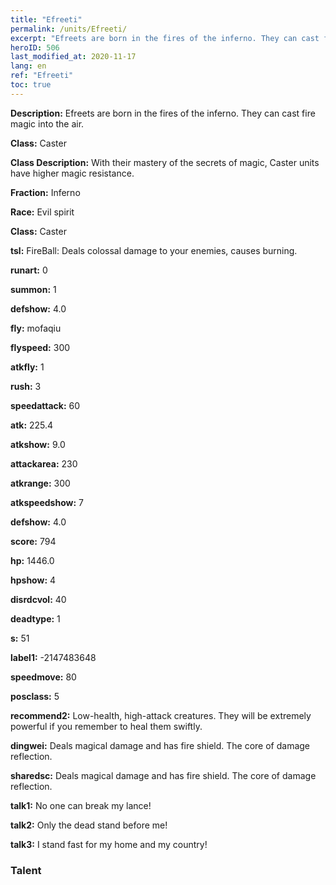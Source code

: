 ```yaml
---
title: "Efreeti"
permalink: /units/Efreeti/
excerpt: "Efreets are born in the fires of the inferno. They can cast fire magic into the air."
heroID: 506
last_modified_at: 2020-11-17
lang: en
ref: "Efreeti"
toc: true
---
```

 **Description:** Efreets are born in the fires of the inferno. They can cast fire magic into the air.

 **Class:** Caster

 **Class Description:** With their mastery of the secrets of magic, Caster units have higher magic resistance.

 **Fraction:** Inferno

 **Race:** Evil spirit

 **Class:** Caster

 **tsl:** FireBall: Deals colossal damage to your enemies, causes burning.

 **runart:** 0

 **summon:** 1

 **defshow:** 4.0

 **fly:** mofaqiu

 **flyspeed:** 300

 **atkfly:** 1

 **rush:** 3

 **speedattack:** 60

 **atk:** 225.4

 **atkshow:** 9.0

 **attackarea:** 230

 **atkrange:** 300

 **atkspeedshow:** 7

 **defshow:** 4.0

 **score:** 794

 **hp:** 1446.0

 **hpshow:** 4

 **disrdcvol:** 40

 **deadtype:** 1

 **s:** 51

 **label1:** -2147483648

 **speedmove:** 80

 **posclass:** 5

 **recommend2:** Low-health, high-attack creatures. They will be extremely powerful if you remember to heal them swiftly.

 **dingwei:** Deals magical damage and has fire shield. The core of damage reflection.

 **sharedsc:** Deals magical damage and has fire shield. The core of damage reflection.

 **talk1:** No one can break my lance!

 **talk2:** Only the dead stand before me!

 **talk3:** I stand fast for my home and my country!

### Talent
